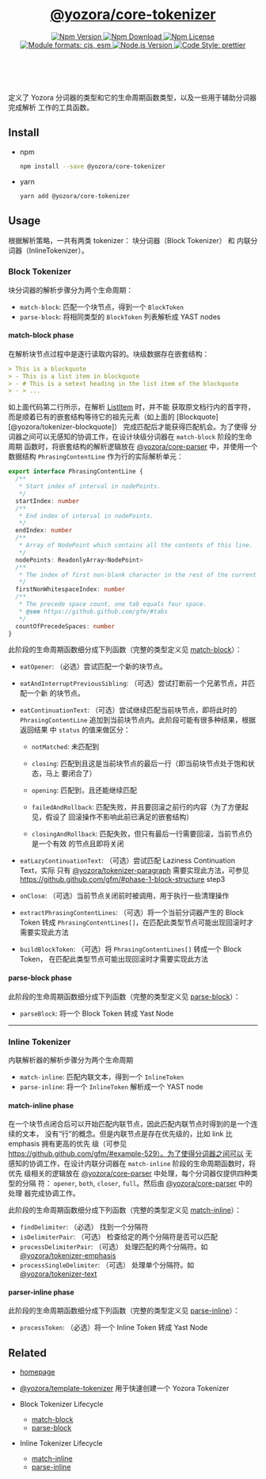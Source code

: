 <header>
  <h1 align="center">
    <a href="https://github.com/yozorajs/yozora/tree/release-2.x.x/packages/core-tokenizer#readme">@yozora/core-tokenizer</a>
  </h1>
  <div align="center">
    <a href="https://www.npmjs.com/package/@yozora/core-tokenizer">
      <img
        alt="Npm Version"
        src="https://img.shields.io/npm/v/@yozora/core-tokenizer.svg"
      />
    </a>
    <a href="https://www.npmjs.com/package/@yozora/core-tokenizer">
      <img
        alt="Npm Download"
        src="https://img.shields.io/npm/dm/@yozora/core-tokenizer.svg"
      />
    </a>
    <a href="https://www.npmjs.com/package/@yozora/core-tokenizer">
      <img
        alt="Npm License"
        src="https://img.shields.io/npm/l/@yozora/core-tokenizer.svg"
      />
    </a>
    <a href="#install">
      <img
        alt="Module formats: cjs, esm"
        src="https://img.shields.io/badge/module_formats-cjs%2C%20esm-green.svg"
      />
    </a>
    <a href="https://github.com/nodejs/node">
      <img
        alt="Node.js Version"
        src="https://img.shields.io/node/v/@yozora/core-tokenizer"
      />
    </a>
    <a href="https://github.com/prettier/prettier">
      <img
        alt="Code Style: prettier"
        src="https://img.shields.io/badge/code_style-prettier-ff69b4.svg?style=flat-square"
      />
    </a>
  </div>
</header>
<br/>


定义了 Yozora 分词器的类型和它的生命周期函数类型，以及一些用于辅助分词器完成解析
工作的工具函数。


## Install

* npm

  ```bash
  npm install --save @yozora/core-tokenizer
  ```

* yarn

  ```bash
  yarn add @yozora/core-tokenizer
  ```


## Usage

根据解析策略，一共有两类 tokenizer： 块分词器（Block Tokenizer） 和
内联分词器（InlineTokenizer）。 


### Block Tokenizer

块分词器的解析步骤分为两个生命周期：

* `match-block`: 匹配一个块节点，得到一个 `BlockToken`
* `parse-block`: 将相同类型的 `BlockToken` 列表解析成 YAST nodes

#### match-block phase

在解析块节点过程中是逐行读取内容的。块级数据存在嵌套结构：

```markdown {2}
> This is a blockquote
> - This is a list item in blockquote
> - # This is a setext heading in the list item of the blockquote
> - > ...
```

如上面代码第二行所示，在解析 [ListItem][@yozora/tokenizer-list] 时，并不能
获取原文档行内的首字符，而是顺着已有的嵌套结构等待它的祖先元素（如上面的
[Blockquote][@yozora/tokenizer-blockquote]） 完成匹配后才能获得匹配机会。为了使得
分词器之间可以无感知的协调工作，在设计块级分词器在 `match-block` 阶段的生命周期
函数时，将嵌套结构的解析逻辑放在 [@yozora/core-parser][] 中，并使用一个数据结构
`PhrasingContentLine` 作为行的实际解析单元：

```typescript
export interface PhrasingContentLine {
  /**
   * Start index of interval in nodePoints.
   */
  startIndex: number
  /**
   * End index of interval in nodePoints.
   */
  endIndex: number
  /**
   * Array of NodePoint which contains all the contents of this line.
   */
  nodePoints: ReadonlyArray<NodePoint>
  /**
   * The index of first non-blank character in the rest of the current line
   */
  firstNonWhitespaceIndex: number
  /**
   * The precede space count, one tab equals four space.
   * @see https://github.github.com/gfm/#tabs
   */
  countOfPrecedeSpaces: number
}
```

此阶段的生命周期函数细分成下列函数（完整的类型定义见 [match-block][lifecycle-match-block]）：

* `eatOpener`: （必选）尝试匹配一个新的块节点。

* `eatAndInterruptPreviousSibling`: （可选）尝试打断前一个兄弟节点，并匹配一个新
  的块节点。

* `eatContinuationText`: （可选）尝试继续匹配当前块节点，即将此时的
  `PhrasingContentLine` 追加到当前块节点内。此阶段可能有很多种结果，根据返回结果
  中 `status` 的值来做区分：

  - `notMatched`: 未匹配到

  - `closing`: 匹配到且这是当前块节点的最后一行（即当前块节点处于饱和状态，马上
    要闭合了） 

  - `opening`: 匹配到，且还能继续匹配

  - `failedAndRollback`: 匹配失败，并且要回滚之前行的内容（为了方便起见，假设了
    回滚操作不影响此前已满足的嵌套结构）

  - `closingAndRollback`: 匹配失败，但只有最后一行需要回滚，当前节点仍是一个有效
    的节点且即将关闭

* `eatLazyContinuationText`: （可选）尝试匹配 Laziness Continuation Text，实际
  只有 [@yozora/tokenizer-paragraph][] 需要实现此方法，可参见 
  https://github.github.com/gfm/#phase-1-block-structure step3

* `onClose`: （可选）当前节点关闭前时被调用，用于执行一些清理操作

* `extractPhrasingContentLines`: （可选）将一个当前分词器产生的 Block Token
  转成 `PhrasingContentLines[]`，在匹配此类型节点可能出现回滚时才需要实现此方法

* `buildBlockToken`: （可选）将 `PhrasingContentLines[]` 转成一个 Block Token，
  在匹配此类型节点可能出现回滚时才需要实现此方法

#### parse-block phase

此阶段的生命周期函数细分成下列函数（完整的类型定义见 [parse-block][lifecycle-parse-block]）：

* `parseBlock`: 将一个 Block Token 转成 Yast Node

---

### Inline Tokenizer

内联解析器的解析步骤分为两个生命周期

* `match-inline`: 匹配内联文本，得到一个 `InlineToken`
* `parse-inline`: 将一个 `InlineToken` 解析成一个 YAST node

#### match-inline phase

在一个块节点闭合后可以开始匹配内联节点，因此匹配内联节点时得到的是一个连续的文本，
没有“行”的概念。但是内联节点是存在优先级的，比如 link 比 emphasis 拥有更高的优先
级（可参见 https://github.github.com/gfm/#example-529）。为了使得分词器之间可以
无感知的协调工作，在设计内联分词器在 `match-inline` 阶段的生命周期函数时，将优先
级相关的逻辑放在 [@yozora/core-parser][] 中处理，每个分词器仅提供四种类型的分隔
符： `opener`, `both`, `closer`, `full`。然后由 [@yozora/core-parser][] 中的处理
器完成协调工作。

此阶段的生命周期函数细分成下列函数（完整的类型定义见 [match-inline][lifecycle-match-inline]）：

* `findDelimiter`: （必选） 找到一个分隔符
* `isDelimiterPair`: （可选） 检查给定的两个分隔符是否可以匹配
* `processDelimiterPair`: （可选） 处理匹配的两个分隔符。如 [@yozora/tokenizer-emphasis][]
* `processSingleDelimiter`: （可选） 处理单个分隔符。如 [@yozora/tokenizer-text][]

#### parser-inline phase

此阶段的生命周期函数细分成下列函数（完整的类型定义见 [parse-inline][lifecycle-parse-inline]）：

* `processToken`: （必选）将一个 Inline Token 转成 Yast Node

## Related

* [homepage][]

* [@yozora/template-tokenizer][] 用于快速创建一个 Yozora Tokenizer

* Block Tokenizer Lifecycle
  - [match-block][lifecycle-match-block]
  - [parse-block][lifecycle-parse-block]

* Inline Tokenizer Lifecycle
  - [match-inline][lifecycle-match-inline]
  - [parse-inline][lifecycle-parse-inline]



[homepage]: https://github.com/yozorajs/yozora/tree/release-2.x.x/packages/core-tokenizer#readme
[lifecycle-match-block]: https://github.com/yozorajs/yozora/blob/main/packages/core-tokenizer/src/types/lifecycle/match-block.ts
[lifecycle-match-inline]: https://github.com/yozorajs/yozora/blob/main/packages/core-tokenizer/src/types/lifecycle/match-inline.ts
[lifecycle-parse-block]: https://github.com/yozorajs/yozora/blob/main/packages/core-tokenizer/src/types/lifecycle/parse-block.ts
[lifecycle-parse-inline]: https://github.com/yozorajs/yozora/blob/main/packages/core-tokenizer/src/types/lifecycle/parse-inline.ts
[@yozora/core-parser]: https://www.npmjs.com/package/@yozora/core-parser
[@yozora/template-tokenizer]: https://www.npmjs.com/package/@yozora/template-tokenizer
[@yozora/tokenizer-emphasis]: https://www.npmjs.com/package/@yozora/tokenizer-emphasis
[@yozora/tokenizer-list]: https://www.npmjs.com/package/@yozora/tokenizer-list
[@yozora/tokenizer-paragraph]: https://www.npmjs.com/package/@yozora/tokenizer-paragraph
[@yozora/tokenizer-text]: https://www.npmjs.com/package/@yozora/tokenizer-text
